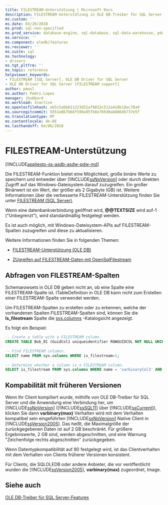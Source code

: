 ```yaml
---
title: FILESTREAM-Unterstützung | Microsoft Docs
description: FILESTREAM-Unterstützung in OLE DB-Treiber für SQL Server
ms.custom: ''
ms.date: 03/26/2018
ms.prod: sql-non-specified
ms.prod_service: database-engine, sql-database, sql-data-warehouse, pdw
ms.service: ''
ms.component: oledb|features
ms.reviewer: ''
ms.suite: sql
ms.technology:
- drivers
ms.tgt_pltfrm: ''
ms.topic: reference
helpviewer_keywords:
- FILESTREAM [SQL Server], OLE DB Driver for SQL Server
- OLE DB Driver for SQL Server [FILESTREAM support]
author: pmasl
ms.author: Pedro.Lopes
manager: jhubbard
ms.workload: Inactive
ms.openlocfilehash: eb5c5abb611223d31af9832c512a418b18ac78a9
ms.sourcegitcommit: 9351e8b7b68f599a95fb8e76930ab886db737e5f
ms.translationtype: MT
ms.contentlocale: de-DE
ms.lasthandoff: 04/06/2018
---
```

# <a name="filestream-support"></a>FILESTREAM-Unterstützung
[!INCLUDE[appliesto-ss-asdb-asdw-pdw-md](../../../includes/appliesto-ss-asdb-asdw-pdw-md.md)]

Die FILESTREAM-Funktion bietet eine Möglichkeit, große binäre Werte zu speichern und entweder über [!INCLUDE[ssNoVersion](../../../includes/ssnoversion-md.md)] oder durch direkten Zugriff auf das Windows-Dateisystem darauf zuzugreifen. Ein großer Binärwert ist ein Wert, der größer als 2 Gigabyte (GB) ist. Weitere Informationen über die verbesserte FILESTREAM-Unterstützung finden Sie unter [FILESTREAM &#40;SQL Server&#41;](../../../relational-databases/blob/filestream-sql-server.md).  
  
Wenn eine datenbankverbindung geöffnet wird, **@@TEXTSIZE**  wird auf-1 ("Unbegrenzt"), wird standardmäßig festgelegt werden.  
  
Es ist auch möglich, mit Windows-Dateisystem-APIs auf FILESTREAM-Spalten zuzugreifen und diese zu aktualisieren.  
  
Weitere Informationen finden Sie in folgenden Themen:  
  
-   [FILESTREAM-Unterstützung &#40;OLE DB&#41;](../../oledb/ole-db/filestream-support-ole-db.md)    
  
-   [ZUgreifen auf FILESTREAM-Daten mit OpenSqlFilestream](../../../relational-databases/blob/access-filestream-data-with-opensqlfilestream.md)  
  
## <a name="querying-for-filestream-columns"></a>Abfragen von FILESTREAM-Spalten  
Schemarowsets in OLE DB geben nicht an, ob eine Spalte eine FILESTREAM-Spalte ist. ITableDefinition in OLE DB kann nicht zum Erstellen einer FILESTREAM-Spalte verwendet werden.    
  
Um FILESTREAM-Spalten zu erstellen oder zu erkennen, welche der vorhandenen Spalten FILESTREAM-Spalten sind, können Sie die **Is_filestream** Spalte die [sys.columns](../../../relational-databases/system-catalog-views/sys-columns-transact-sql.md) -Katalogsicht angezeigt.  
  
Es folgt ein Beispiel:  
  
```sql  
-- Create a table with a FILESTREAM column.  
CREATE TABLE Bob_01 (GuidCol1 uniqueidentifier ROWGUIDCOL NOT NULL UNIQUE DEFAULT NEWID(), IntCol2 int, varbinaryCol3 varbinary(max) FILESTREAM);  
  
-- Find FILESTREAM columns.  
SELECT name FROM sys.columns WHERE is_filestream=1;  
  
-- Determine whether a column is a FILESTREAM column.  
SELECT is_filestream FROM sys.columns WHERE name = 'varbinaryCol3' AND object_id IN (SELECT object_id FROM sys.tables WHERE name='Bob_01');  
```  
  
## <a name="down-level-compatibility"></a>Kompabilität mit früheren Versionen  
Wenn Ihr Client kompiliert wurde, mithilfe von OLE DB-Treiber für SQL Server und die Anwendung eine Verbindung her, um [!INCLUDE[ssNoVersion](../../../includes/ssnoversion-md.md)] ([!INCLUDE[ssSQL11](../../../includes/sssql11-md.md)] über [!INCLUDE[ssCurrent](../../../includes/sscurrent-md.md)]), klicken Sie dann **varbinary(max)** Verhalten wird mit dem Verhalten kompatibel sein eingeführten [!INCLUDE[ssNoVersion](../../../includes/ssnoversion-md.md)] Native Client in [!INCLUDE[ssVersion2005](../../../includes/ssversion2005-md.md)]. Das heißt, die Maximalgröße der zurückgegebenen Daten ist auf 2 GB beschränkt. Für größere Ergebniswerte, 2 GB sind, werden abgeschnitten, und eine Warnung "Zeichenfolge rechts abgeschnitten" zurückgegeben. 
  
Wenn Datentypkompatibilität auf 80 festgelegt wird, ist das Clientverhalten mit dem Verhalten von Clients früherer Versionen konsistent.  
  
Für Clients, die SQLOLEDB oder andere Anbieter, die vor veröffentlicht wurden die [!INCLUDE[ssVersion2005](../../../includes/ssversion2005-md.md)], **varbinary(max)** zugeordnet, Image.  
  
## <a name="see-also"></a>Siehe auch  
 [OLE DB-Treiber für SQL Server-Features](../../oledb/features/oledb-driver-for-sql-server-features.md)  
  
  
